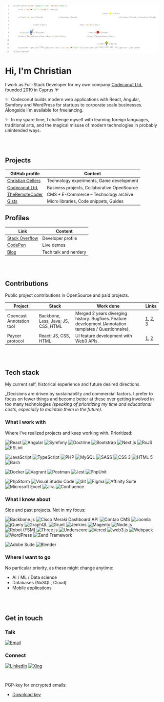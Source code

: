 ![Christian Oellers](teaser.png)

# Hi, I'm Christian

I work as Full-Stack Developer for my own company [Codeconut Ltd.](https://codeconut.io) founded 2019 in Cyprus ☀️

✨ &nbsp;Codeconut builds modern web applications with React, Angular, Symfony and WordPress for startups to corporate scale businesses. Alongside I'm available for freelancing.

✨ &nbsp;In my spare time, I challenge myself with learning foreign languages, traditional arts, and the magical misuse of modern technologies in probably unintended ways.


<br><br>


## Projects

| GitHub profile | Content |
|----------------|---------|
| [Christian Oellers](https://github.com/ChristianOellers) | Technology experiments, Game development |
| [Codeconut Ltd.](https://github.com/Codeconut-Ltd) | Business projects, Collaborative OpenSource |
| [TheRemoteCoder](https://github.com/TheRemoteCoder) | CMS + E-Commerce – Technology archive |
| [Gists](https://gist.github.com/ChristianOellers) | Micro libraries, Code snippets, Guides |

## Profiles

| Link | Content |
|------|---------|
| [Stack Overflow](https://stackoverflow.com/users/1045692/theremotecoder) | Developer profile |
| [CodePen](https://codepen.io/TheRemoteCoder) | Live demos |
| [Blog](https://www.theremotecoder.com) | Tech talk and nerdery |


<br><br>


## Contributions

Public project contributions in OpenSource and paid projects.

| Project | Stack | Work done | Links |
|---------|-------|-----------|-------|
| Opencast Annotation tool | Backbone, Less, Java; JS, CSS, HTML | Merged 2 years diverging history. Bugfixes. Feature development (Annotation templates / Questionnaire). | [1](https://github.com/opencast/annotation-tool/pull/603), [2](https://github.com/opencast/annotation-tool/pull/604), [3](https://github.com/opencast/annotation-tool/pull/605) |
| Paycer protocol | React; JS, CSS, HTML | UI feature development with Web3 APIs. | [1](https://github.com/paycer-protocol/paycer-prototype/pull/62), [2](https://github.com/paycer-protocol/paycer-prototype/pull/67) |


<br><br>


## Tech stack

My current self, historical experience and future desired directions.

_Decisions are driven by sustainability and commercial factors. I prefer to focus on fewer things and become better at these over getting involved in too many technologies _(speaking of prioritizing my time and educational costs, especially to maintain them in the future)_.

### What I work with

Where I've realized projects and keep working with. Prioritized:

![React](https://img.shields.io/badge/React-635242?logo=react&labelColor=635242&logoColor=white)
![Angular](https://img.shields.io/badge/Angular-635242?logo=angular&labelColor=635242&logoColor=white)
![Symfony](https://img.shields.io/badge/Symfony-635242?logo=symfony&labelColor=635242&logoColor=white)
![Doctrine](https://img.shields.io/badge/Doctrine-635242?logo=doctrine&labelColor=635242&logoColor=white)
![Bootstrap](https://img.shields.io/badge/Bootstrap-635242?logo=bootstrap&labelColor=635242&logoColor=white)
![Next.js](https://img.shields.io/badge/Next.js-635242?logo=next.js&labelColor=635242&logoColor=white)
![RxJS](https://img.shields.io/badge/ReactiveX-635242?logo=reactivex&labelColor=635242&logoColor=white)
![ESLint](https://img.shields.io/badge/ESlint-635242?logo=eslint&labelColor=635242&logoColor=white)

![JavaScript](https://img.shields.io/badge/JavaScript-635242?logo=javascript&labelColor=635242&logoColor=white)
![TypeScript](https://img.shields.io/badge/TypeScript-635242?logo=typescript&labelColor=635242&logoColor=white)
![PHP](https://img.shields.io/badge/PHP-635242?logo=php&labelColor=635242&logoColor=white)
![MySQL](https://img.shields.io/badge/MySQL-635242?logo=mysql&labelColor=635242&logoColor=white)
![SASS](https://img.shields.io/badge/SASS-635242?logo=sass&labelColor=635242&logoColor=white)
![CSS 3](https://img.shields.io/badge/CSS%203-635242?logo=css3&labelColor=635242&logoColor=white)
![HTML 5](https://img.shields.io/badge/HTML%205-635242?logo=html5&labelColor=635242&logoColor=white)
![Bash](https://img.shields.io/badge/GNU%20Bash-635242?logo=gnu%20bash&labelColor=635242&logoColor=white)

![Docker](https://img.shields.io/badge/Docker-635242?logo=docker&labelColor=635242&logoColor=white)
![Vagrant](https://img.shields.io/badge/Vagrant-635242?logo=vagrant&labelColor=635242&logoColor=white)
![Postman](https://img.shields.io/badge/Postman-635242?logo=postman&labelColor=635242&logoColor=white)
![Jest](https://img.shields.io/badge/Jest-635242?logo=jest&labelColor=635242&logoColor=white)
![PhpUnit](https://img.shields.io/badge/PhpUnit-635242?logo=&labelColor=635242&logoColor=white)

![PhpStorm](https://img.shields.io/badge/PhpStorm-635242?logo=phpstorm&labelColor=635242&logoColor=white)
![Visual Studio Code](https://img.shields.io/badge/Visual%20Studio%20Code-635242?logo=visual%20studio%20code&labelColor=635242&logoColor=white)
![Git](https://img.shields.io/badge/Git-635242?logo=git&labelColor=635242&logoColor=white)
![Figma](https://img.shields.io/badge/Figma-635242?logo=figma&labelColor=635242&logoColor=white)
![Affinity Suite](https://img.shields.io/badge/Affinity-635242?logo=affinity&labelColor=635242&logoColor=white)
![Microsoft Excel](https://img.shields.io/badge/Microsoft%20Excel-635242?logo=microsoft%20excel&labelColor=635242&logoColor=white)
![Jira](https://img.shields.io/badge/Jira-635242?logo=jira&labelColor=635242&logoColor=white)
![Confluence](https://img.shields.io/badge/Confluence-635242?logo=confluence&labelColor=635242&logoColor=white)

### What I know about

Side and past projects. Not in my focus:

![Backbone.js](https://img.shields.io/badge/Backbone.js-635242?logo=backbone.js&labelColor=635242&logoColor=white)
![Cisco Meraki Dashboard API](https://img.shields.io/badge/Cisco-635242?logo=cisco&labelColor=635242&logoColor=white)
![Contao CMS](https://img.shields.io/static/v1?label=&message=Contao%20CMS&color=635242)
![Joomla](https://img.shields.io/badge/Joomla-635242?logo=joomla&labelColor=635242&logoColor=white)
![jQuery](https://img.shields.io/badge/jQuery-635242?logo=jquery&labelColor=635242&logoColor=white)
![GraphQL](https://img.shields.io/badge/GraphQL-635242?logo=graphql&labelColor=635242&logoColor=white)
![Grunt](https://img.shields.io/badge/Grunt-635242?logo=grunt&labelColor=635242&logoColor=white)
![Jenkins](https://img.shields.io/badge/Jenkins-635242?logo=jenkins&labelColor=635242&logoColor=white)
![Magento](https://img.shields.io/badge/Magento-635242?logo=magento&labelColor=635242&logoColor=white)
![Node.js](https://img.shields.io/badge/Node.js-635242?logo=node.js&labelColor=635242&logoColor=white)
![Robot (FSM)](https://img.shields.io/static/v1?label=&message=Robot&color=635242)
![Three.js](https://img.shields.io/badge/Three.js-635242?logo=three.js&labelColor=635242&logoColor=white)
![Underscore](https://img.shields.io/badge/Underscore-635242?logo=underscore&labelColor=635242&logoColor=white)
![Vercel](https://img.shields.io/badge/Vercel-635242?logo=vercel&labelColor=635242&logoColor=white)
![web3.js](https://img.shields.io/badge/web3.js-635242?logo=web3.js&labelColor=635242&logoColor=white)
![Webpack](https://img.shields.io/badge/Webpack-635242?logo=webpack&labelColor=635242&logoColor=white)
![WordPress](https://img.shields.io/badge/WordPress-635242?logo=wordpress&labelColor=635242&logoColor=white)
![Zend Framework](https://img.shields.io/badge/Zend%20Framework-635242?logo=zend%20framework&labelColor=635242&logoColor=white)

![Adobe Suite](https://img.shields.io/badge/Adobe-635242?logo=adobe&labelColor=635242&logoColor=white)
![Blender](https://img.shields.io/badge/Blender-635242?logo=blender&labelColor=635242&logoColor=white)

### Where I want to go

No particular priority, as these might change anytime:

- AI / ML / Data science
- Databases (NoSQL, Cloud)
- Mobile applications


<br><br>


## Get in touch

### Talk

[![Email](https://img.shields.io/badge/•-Email-343a40.svg?colorA=343a40)](mailto:info@codeconut.io)

### Connect

[![LinkedIn](https://img.shields.io/badge/LinkedIn-343a40?logo=linkedin&labelColor=343a40&logoColor=white)](https://www.linkedin.com/in/theremotecoder)
[![Xing](https://img.shields.io/badge/Xing-343a40?logo=xing&labelColor=343a40&logoColor=white)](https://www.xing.com/profile/Christian_Oellers2)

<br>

PGP-key for encrypted emails:

- [Download key](http://static.codeconut.io/pgp-keys/info-codeconut.asc)


<br><br>


<div align="center">

<!--
Disabled as rate limiting would need own deployment. Keep for future uses.
! [GitHub stats] (https://github-readme-stats.vercel.app/api?username=ChristianOellers&count_private=true&show_icons=true&theme=default)
! [Most used languages] (https://github-readme-stats.vercel.app/api/top-langs/?username=ChristianOellers&hide=&layout=compact&langs_count=20&v=1)
-->

</div>



<!-- simpleicons.org -->
